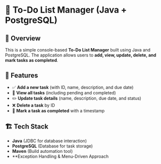 # 📝 To-Do List Manager (Java + PostgreSQL)

## 📌 Overview
This is a simple console-based **To-Do List Manager** built using Java and PostgreSQL. The application allows users to **add, view, update, delete, and mark tasks as completed**.

## 🚀 Features
- ✅ **Add a new task** (with ID, name, description, and due date)
- 📜 **View all tasks** (including pending and completed)
- ✏️ **Update task details** (name, description, due date, and status)
- ❌ **Delete a task** by ID
- 🏁 **Mark a task as completed** with a timestamp

## 🏗️ Tech Stack
- **Java** (JDBC for database interaction)
- **PostgreSQL** (Database for task storage)
- **Maven** (Build automation tool)
- **Exception Handling & Menu-Driven Approach

                             
